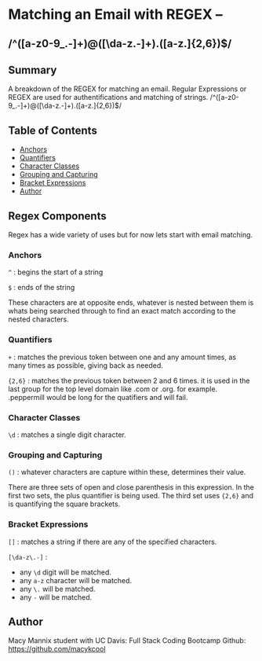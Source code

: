 # Matching an Email with REGEX –
## /^([a-z0-9_\.-]+)@([\da-z\.-]+)\.([a-z\.]{2,6})$/

## Summary
A breakdown of the REGEX for matching an email.
Regular Expressions or REGEX are used for authentifications and matching of strings.
 /^([a-z0-9_\.-]+)@([\da-z\.-]+)\.([a-z\.]{2,6})$/ 
 

## Table of Contents

- [Anchors](#anchors)
- [Quantifiers](#quantifiers)
- [Character Classes](#character-classes)
- [Grouping and Capturing](#grouping-and-capturing)
- [Bracket Expressions](#bracket-expressions)
- [Author](#author)


## Regex Components
Regex has a wide variety of uses but for now lets start with email matching.

### Anchors
`^` : begins the start of a string

`$` : ends of the string

These characters are at opposite ends, whatever is nested between them is whats being searched through to find an exact match according to the nested characters.

### Quantifiers

`+` : matches the previous token between one and any amount times, as many times as possible, giving back as needed.

`{2,6}`  : matches the previous token between 2 and 6 times. it is used in the last group for the top level domain like .com or .org. for example. .peppermill would be long for the quatifiers and will fail.

### Character Classes
`\d` : matches a single digit character.

### Grouping and Capturing
`()` : whatever characters are capture within these, determines their value. 

There are three sets of open and close parenthesis in this expression.
In the first two sets, the plus quantifier is being used. 
The third set uses `{2,6}` and is quantifying the square brackets.

### Bracket Expressions
`[]` : matches a string if there are any of the specified characters.

`[\da-z\.-]` :
  - any `\d` digit will be matched.
  - any `a-z` character will be matched.
  - any `\.` will be matched.
  - any `-` will be matched.

## Author
Macy Mannix student with UC Davis: Full Stack Coding Bootcamp
Github: https://github.com/macykcool